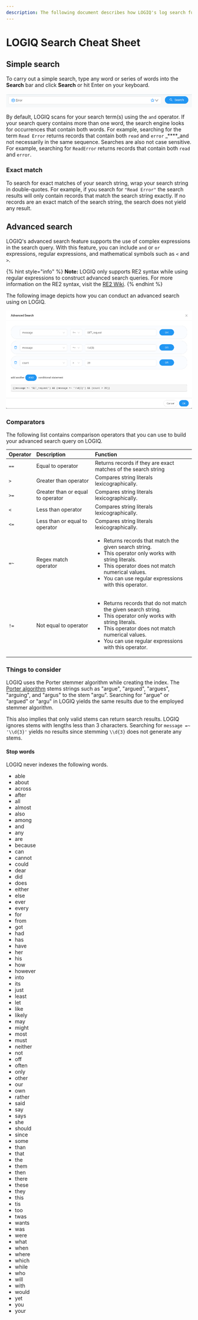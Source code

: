 ```yaml
---
description: The following document describes how LOGIQ's log search functionality works.
---
```


# LOGIQ Search Cheat Sheet

## Simple search

To carry out a simple search, type any word or series of words into the **Search** bar and click **Search** or hit Enter on your keyboard. 

![Search Bar](../../.gitbook/assets/image%20%286%29.png)

By default, LOGIQ scans for your search term\(s\) using the `and` operator. If your search query contains more than one word, the search engine looks for occurrences that contain both words. For example, searching for the term `Read Error` returns records that contain both `read` and `error` _****_and not necessarily in the same sequence. Searches are also not case sensitive. For example, searching for `ReadError` returns records that contain both `read` and `error`. 

### Exact match

To search for exact matches of your search string, wrap your search string in double-quotes. For example, if you search for `"Read Error"` the search results will only contain records that match the search string exactly. If no records are an exact match of the search string, the search does not yield any result. 

## Advanced search

LOGIQ's advanced search feature supports the use of complex expressions in the search query. With this feature, you can include `and` or `or` expressions, regular expressions, and mathematical symbols such as `<` and `>`. 

{% hint style="info" %}
**Note:** LOGIQ only supports RE2 syntax while using regular expressions to construct  advanced search queries. For more information on the RE2 syntax, visit the [RE2 Wiki](https://github.com/google/re2/wiki/Syntax). 
{% endhint %}

The following image depicts how you can conduct an advanced search using on LOGIQ.

![Advanced Search Dialog](../../.gitbook/assets/image%20%287%29.png)

### Comparators

The following list contains comparison operators that you can use to build your advanced search query on LOGIQ.

<table>
  <thead>
    <tr>
      <th style="text-align:left">Operator</th>
      <th style="text-align:left">Description</th>
      <th style="text-align:left">Function</th>
    </tr>
  </thead>
  <tbody>
    <tr>
      <td style="text-align:left"><code>==</code>
      </td>
      <td style="text-align:left">Equal to operator</td>
      <td style="text-align:left">Returns records if they are exact matches of the search string</td>
    </tr>
    <tr>
      <td style="text-align:left"><code>&gt;</code>
      </td>
      <td style="text-align:left">Greater than operator</td>
      <td style="text-align:left">Compares string literals lexicographically.</td>
    </tr>
    <tr>
      <td style="text-align:left"><code>&gt;=</code>
      </td>
      <td style="text-align:left">Greater than or equal to operator</td>
      <td style="text-align:left">Compares string literals lexicographically.</td>
    </tr>
    <tr>
      <td style="text-align:left"><code>&lt;</code>
      </td>
      <td style="text-align:left">Less than operator</td>
      <td style="text-align:left">Compares string literals lexicographically.</td>
    </tr>
    <tr>
      <td style="text-align:left"><code>&lt;=</code>
      </td>
      <td style="text-align:left">Less than or equal to operator</td>
      <td style="text-align:left">Compares string literals lexicographically.</td>
    </tr>
    <tr>
      <td style="text-align:left"><code>=~</code>
      </td>
      <td style="text-align:left">Regex match operator</td>
      <td style="text-align:left">
        <ul>
          <li>Returns records that match the given search string.</li>
          <li>This operator only works with string literals.</li>
          <li>This operator does not match numerical values.</li>
          <li>You can use regular expressions with this operator.</li>
        </ul>
      </td>
    </tr>
    <tr>
      <td style="text-align:left"><code>!=</code>
      </td>
      <td style="text-align:left">Not equal to operator</td>
      <td style="text-align:left">
        <ul>
          <li>Returns records that do not match the given search string.</li>
          <li>This operator only works with string literals.</li>
          <li>This operator does not match numerical values.</li>
          <li>You can use regular expressions with this operator.</li>
        </ul>
      </td>
    </tr>
  </tbody>
</table>

### Things to consider

LOGIQ uses the Porter stemmer algorithm while creating the index. The [Porter algorithm](https://en.wikipedia.org/wiki/Stemming) stems strings such as "argue", "argued", "argues", "arguing", and "argus" to the stem "argu". Searching for "argue" or "argued" or "argu" in LOGIQ yields the same results due to the employed stemmer algorithm. 

This also implies that only valid stems can return search results. LOGIQ ignores stems with lengths less than 3 characters. Searching for `message =~ '\\d{3}'` yields no results since stemming `\\d{3}` does not generate any stems. 

#### Stop words

LOGIQ never indexes the following words. 

* able
* about
* across
* after
* all
* almost
* also
* among
* and
* any
* are
* because
* can
* cannot
* could
* dear
* did
* does
* either
* else
* ever
* every
* for
* from
* got
* had
* has
* have
* her
* his
* how
* however
* into
* its
* just
* least
* let
* like
* likely
* may
* might
* most
* must
* neither
* not
* off
* often
* only
* other
* our
* own
* rather
* said
* say
* says
* she
* should
* since
* some
* than
* that
* the
* them
* then
* there
* these
* they
* this
* tis
* too
* twas
* wants
* was
* were
* what
* when
* where
* which
* while
* who
* will
* with
* would
* yet
* you
* your



